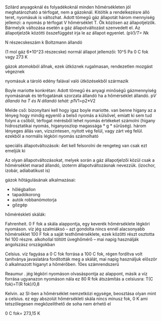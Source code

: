 Szilárd anyagoknál és folyadékoknál minden hőmérsékleten jól meghatározható a térfogat, nem a gázoknál. Kitöltik a rendelkezésre álló teret, nyomásuk is változhat. Adott tömegű gáz állapotát három mennyiség jellemzi: a nyomás p térfogat V hőmérséklet T. Ők közösen az állapotjelzők. Bármelyik változása esetén a gáz állapotváltozást szenvedett el. Az állapotjelzők közötti összefüggést írja le az állapot egyenlet. (p*V)/T= N*k

N részecskeszám k Boltzmann állandó

(1 mol gáz 6*10^23 részecske) normál állapot jellemzői: 10^5 Pa 0 C fok vagy 273 K

gázok atomokból állnak, ezek ütköznek rugalmasan, rendezetlen mozgást végeznek

nyomásuk a tároló edény falával való ütközésekből származik

Boyle mariotte konkrétan: Adott tömegű és anyagi minőségű gázmennyiség nyomásának és térfogatának szorzata állandó ha a hőmérséklet állandó. p*V állandó ha T és N állandó tehát: p1*V1=p2*V2

Melde cső:  bizonyítani kell hogy igaz boyle mariotte. van benne higany az a lényeg hogy mindig egyenlő a belső nyomás a külsővel, emiatt ki sem tud folyni a csőből, térfogat mérésből lehet nyomás értékeket számolni (higany hidrosztatikai nyomás, higanyoszlop magassága * g * sűrűség). három lényeges állás van, vízszintesen, nyitott vég felül, vagy zárt vég felül. ezekből a normális légköri nyomás számolható

speciális állapotváltozások:  4et kell felsorolni de rengeteg van csak ezt emeljük ki

Az olyan állapotváltozásokat, melyek során a gáz állapotjelzői közül csak a hőmérséklet marad állandó, izoterm állapotváltozásnak nevezzük. (izochor, izobár, adiabatikust is)

gázok hőtágulásának alkalmazásai:

- hőlégballon
- tapadókorong
- autók robbanómotorja
- gőzgép

hőméréskleti skálák:

Fahrenheit. 0 F fok a skála alappontja, egy keverék hőmérséklete légköri nyomáson. víz jég szalmiáksó – azt gondolta nincs ennél alacsonyabb hőmérséklet 100 F fok a saját testhőmérséklete, ezek közötti részt osztotta fel 100 részre. alkohollal töltött üveghőmérő – mai napig használják angolszász országokban

Celsius. víz fagyása a 0 C fok forrása a 100 C fok, régen fordítva volt tanítványa javaslatára fordították meg a skálát, mai napig használjuk először ő alkalmazott higanyt a hőmérőben. 10es számrendszerű

Reaumur . jég légköri nyomáson olvasáspontja az alappont, másik a víz forrása ugyanazon nyomáson nála ez 80 R fok átszámítás a celsiusra: T(C fok)=T(R fok)/0,8

Kelvin. az SI-ben a hőmérséklet nemzetközi egysége, beosztása olyan mint a celsius. ez egy abszolút hőmérsékleti skála nincs mínusz fok, 0 K ami tetszőlegesen megközelíthető de soha nem érhető el

0 C fok= 273,15 K
